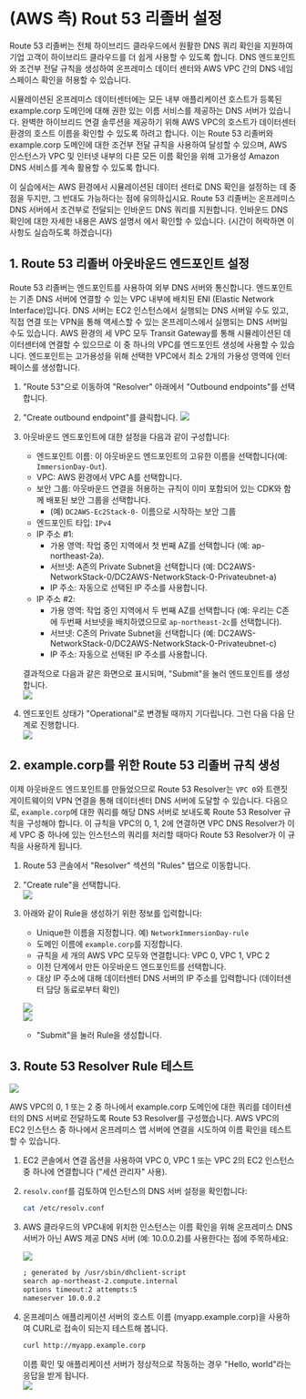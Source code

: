 # (AWS 측) Rout 53 리졸버 설정

Route 53 리졸버는 전체 하이브리드 클라우드에서 원활한 DNS 쿼리 확인을 지원하여 기업 고객이 하이브리드 클라우드를 더 쉽게 사용할 수 있도록 합니다. DNS 엔드포인트와 조건부 전달 규칙을 생성하여 온프레미스 데이터 센터와 AWS VPC 간의 DNS 네임스페이스 확인을 허용할 수 있습니다.

시뮬레이션된 온프레미스 데이터센터에는 모든 내부 애플리케이션 호스트가 등록된 example.corp 도메인에 대해 권한 있는 이름 서비스를 제공하는 DNS 서버가 있습니다. 완벽한 하이브리드 연결 솔루션을 제공하기 위해 AWS VPC의 호스트가 데이터센터 환경의 호스트 이름을 확인할 수 있도록 하려고 합니다. 이는 Route 53 리졸버와 example.corp 도메인에 대한 조건부 전달 규칙을 사용하여 달성할 수 있으며, AWS 인스턴스가 VPC 및 인터넷 내부의 다른 모든 이름 확인을 위해 고가용성 Amazon DNS 서비스를 계속 활용할 수 있도록 합니다.

이 실습에서는 AWS 환경에서 시뮬레이션된 데이터 센터로 DNS 확인을 설정하는 데 중점을 두지만, 그 반대도 가능하다는 점에 유의하십시요. Route 53 리졸버는 온프레미스 DNS 서버에서 조건부로 전달되는 인바운드 DNS 쿼리를 지원합니다. 인바운드 DNS 확인에 대한 자세한 내용은 AWS 설명서 에서 확인할 수 있습니다. (시간이 허락하면 이 사항도 실습하도록 하겠습니다)

## 1. Route 53 리졸버 아웃바운드 엔드포인트 설정

Route 53 리졸버는 엔드포인트를 사용하여 외부 DNS 서버와 통신합니다. 엔드포인트는 기존 DNS 서버에 연결할 수 있는 VPC 내부에 배치된 ENI (Elastic Network Interface)입니다. DNS 서버는 EC2 인스턴스에서 실행되는 DNS 서버일 수도 있고, 직접 연결 또는 VPN을 통해 액세스할 수 있는 온프레미스에서 실행되는 DNS 서버일 수도 있습니다. AWS 환경의 세 VPC 모두 Transit Gateway를 통해 시뮬레이션된 데이터센터에 연결할 수 있으므로 이 중 하나의 VPC를 엔드포인트 생성에 사용할 수 있습니다. 엔드포인트는 고가용성을 위해 선택한 VPC에서 최소 2개의 가용성 영역에 인터페이스를 생성합니다.

1. "Route 53"으로 이동하여 "Resolver" 아래에서 "Outbound endpoints"를 선택합니다.

2. "Create outbound endpoint"를 클릭합니다.
    ![](./assets/create-outbound-endpoints.png)

3. 아웃바운드 엔드포인트에 대한 설정을 다음과 같이 구성합니다:
   - 엔드포인트 이름: 이 아웃바운드 엔드포인트의 고유한 이름을 선택합니다(예: ```ImmersionDay-Out```). 
   - VPC: AWS 환경에서 VPC A를 선택합니다. 
   - 보안 그룹: 아웃바운드 연결을 허용하는 규칙이 이미 포함되어 있는 CDK와 함께 배포된 보안 그룹을 선택합니다.
     - (예) ```DC2AWS-Ec2Stack-0-``` 이름으로 시작하는 보안 그룹 
   - 엔드포인트 타입: ```IPv4```
   - IP 주소 #1:
     - 가용 영역: 작업 중인 지역에서 첫 번째 AZ를 선택합니다 (예: ap-northeast-2a). 
     - 서브넷: A존의 Private Subnet을 선택합니다 (예: DC2AWS-NetworkStack-0/DC2AWS-NetworkStack-0-Privateubnet-a) 
     - IP 주소: 자동으로 선택된 IP 주소를 사용합니다. 
   - IP 주소 #2:
     - 가용 영역: 작업 중인 지역에서 두 번째 AZ를 선택합니다 (예: 우리는 C존에 두번째 서브넷을 배치하였으므로 ```ap-northeast-2c```를 선택합니다). 
     - 서브넷: C존의 Private Subnet을 선택합니다 (예: DC2AWS-NetworkStack-0/DC2AWS-NetworkStack-0-Privateubnet-c)
     - IP 주소: 자동으로 선택된 IP 주소를 사용합니다.

    결과적으로 다음과 같은 화면으로 표시되며, "Submit"을 눌러 엔드포인트를 생성합니다.<br>
    ![](./assets/create-outbound-endpoints-final.png)

4. 엔드포인트 상태가 "Operational"로 변경될 때까지 기다립니다. 그런 다음 다음 단계로 진행합니다.<br>
    ![](./assets/outbound-endpoint-operational.png)

## 2. example.corp를 위한 Route 53 리졸버 규칙 생성

이제 아웃바운드 엔드포인트를 만들었으므로 Route 53 Resolver는 ```VPC 0```와 트랜짓 게이트웨이의 VPN 연결을 통해 데이터센터 DNS 서버에 도달할 수 있습니다. 다음으로, ```example.corp```에 대한 쿼리를 해당 DNS 서버로 보내도록 Route 53 Resolver 규칙을 구성해야 합니다. 이 규칙을 VPC의 0, 1, 2에 연결하면 VPC DNS Resolver가 이 세 VPC 중 하나에 있는 인스턴스의 쿼리를 처리할 때마다 Route 53 Resolver가 이 규칙을 사용하게 됩니다.

1. Route 53 콘솔에서 "Resolver" 섹션의 "Rules" 탭으로 이동합니다.

2. "Create rule"을 선택합니다.<br>
    ![](./assets/create-route53-resolver-rule.png)

3. 아래와 같이 Rule을 생성하기 위한 정보를 입력합니다:<br>
    - Unique한 이름을 지정합니다. 예) ```NetworkImmersionDay-rule```
    - 도메인 이름에 ```example.corp```를 지정합니다. 
    - 규칙을 세 개의 AWS VPC 모두와 연결합니다: VPC 0, VPC 1, VPC 2
    - 이전 단계에서 만든 아웃바운드 엔드포인트를 선택합니다.
    - 대상 IP 주소에 대해 데이터센터 DNS 서버의 IP 주소를 입력합니다 (데이터센터 담당 동료로부터 확인)

    ![](./assets/create-outbound-rule-01.png)<br>
    ![](./assets/create-outbound-rule-02.png)<br>

    - "Submit"을 눌러 Rule을 생성합니다.

## 3. Route 53 Resolver Rule 테스트

![](./assets/aws-testing-outbound-route53-resolver-rule.png)

AWS VPC의 0, 1 또는 2 중 하나에서 example.corp 도메인에 대한 쿼리를 데이터센터의 DNS 서버로 전달하도록 Route 53 Resolver를 구성했습니다. AWS VPC의 EC2 인스턴스 중 하나에서 온프레미스 앱 서버에 연결을 시도하여 이름 확인을 테스트할 수 있습니다.

1. EC2 콘솔에서 연결 옵션을 사용하여 VPC 0, VPC 1 또는 VPC 2의 EC2 인스턴스 중 하나에 연결합니다 ("세션 관리자" 사용).

2. ```resolv.conf```를 검토하여 인스턴스의 DNS 서버 설정을 확인합니다:

    ```bash
    cat /etc/resolv.conf
    ```

3. AWS 클라우드의 VPC내에 위치한 인스턴스는 이름 확인을 위해 온프레미스 DNS 서버가 아닌 AWS 제공 DNS 서버 (예: 10.0.0.2)를 사용한다는 점에 주목하세요:

    ![](./assets/aws-instance-resolv-conf.png)

    ```bash
    ; generated by /usr/sbin/dhclient-script
    search ap-northeast-2.compute.internal
    options timeout:2 attempts:5
    nameserver 10.0.0.2
    ```

4. 온프레미스 애플리케이션 서버의 호스트 이름 (myapp.example.corp)을 사용하여 CURL로 접속이 되는지 테스트해 봅니다.
    ```bash
   curl http://myapp.example.corp
    ```
    이름 확인 및 애플리케이션 서버가 정상적으로 작동하는 경우 "Hello, world"라는 응답을 받게 됩니다.<br>
   ![](./assets/aws-curl-dc-application-server.png)
